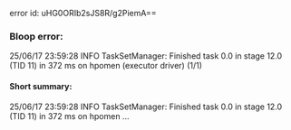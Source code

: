 error id: uHG0ORIb2sJS8R/g2PiemA==
### Bloop error:

25/06/17 23:59:28 INFO TaskSetManager: Finished task 0.0 in stage 12.0 (TID 11) in 372 ms on hpomen (executor driver) (1/1)
#### Short summary: 

25/06/17 23:59:28 INFO TaskSetManager: Finished task 0.0 in stage 12.0 (TID 11) in 372 ms on hpomen ...